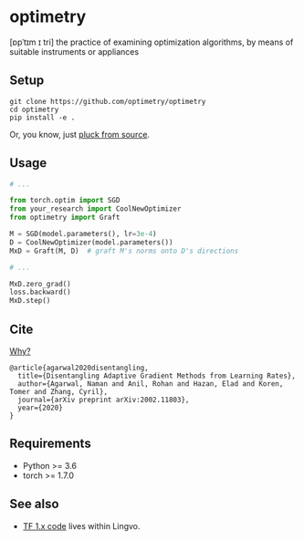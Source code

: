 optimetry
=========

[ɒpˈtɪm ɪ tri] the practice of examining optimization algorithms, by means of suitable instruments or appliances

Setup
-----
```
git clone https://github.com/optimetry/optimetry
cd optimetry
pip install -e .
```

Or, you know, just [pluck from source](https://raw.githubusercontent.com/optimetry/optimetry/main/optimetry/graft.py).

Usage
-----
```python
# ...

from torch.optim import SGD
from your_research import CoolNewOptimizer
from optimetry import Graft

M = SGD(model.parameters(), lr=3e-4)
D = CoolNewOptimizer(model.parameters())
MxD = Graft(M, D)  # graft M's norms onto D's directions

# ...

MxD.zero_grad()
loss.backward()
MxD.step()
```

Cite
----
[Why?](https://arxiv.org/abs/2002.11803)
```
@article{agarwal2020disentangling,
  title={Disentangling Adaptive Gradient Methods from Learning Rates},
  author={Agarwal, Naman and Anil, Rohan and Hazan, Elad and Koren, Tomer and Zhang, Cyril},
  journal={arXiv preprint arXiv:2002.11803},
  year={2020}
}
```

Requirements
------------
- Python >= 3.6
- torch >= 1.7.0

See also
--------
- [TF 1.x code](https://tensorflow.github.io/lingvo/_modules/lingvo/core/adagraft.html#AdaGraftOptimizer) lives within Lingvo.
